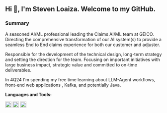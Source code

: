 ## Hi 👋, I'm Steven Loaiza. Welcome to my GitHub.

### Summary
A seasoned AI/ML professional leading the Claims AI/ML team at GEICO. Directing the comprehensive transformation of our AI system(s) to provide a seamless End to End claims experience for both our customer and adjuster.

Responsible for the development of the technical design, long-term strategy and setting the direction for the team. Focusing on important initiatives with large business impact, strategic value and committed to on-time deliverables.

In 4Q24 I'm spending my free time learning about LLM-Agent workflows, front-end web applications , Kafka, and potentially Java.

**Languages and Tools:**

<img src="https://camo.githubusercontent.com/bd3717ff01b2d2e5d59e15d9912b7d3391e2998533a8a3d103e3b0f84048336d/68747470733a2f2f63646e2e6a7364656c6976722e6e65742f6e706d2f73696d706c652d69636f6e7340332e362e312f69636f6e732f707974686f6e2e737667" width="20" height="20" /> <img src="https://camo.githubusercontent.com/859e30140fe85dad6e171d81913a51eb55f184f556d9f0a89e022d4839ec9a72/68747470733a2f2f63646e2e6a7364656c6976722e6e65742f6e706d2f73696d706c652d69636f6e7340332e362e312f69636f6e732f7273747564696f2e737667" width="20" height="20" /> <img
src="https://camo.githubusercontent.com/089d0b4cc45f1db8e6476659c1958c261b66ca6aae15dc2c910531ee0a4c2bc1/68747470733a2f2f63646e2e6a7364656c6976722e6e65742f6e706d2f73696d706c652d69636f6e7340332e31332e302f69636f6e732f727573742e737667" width="20" height="20" /> 
<!---
loaizasteven/loaizasteven is a ✨ special ✨ repository because its `README.md` (this file) appears on your GitHub profile.
You can click the Preview link to take a look at your changes.
--->
